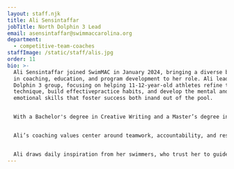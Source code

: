 ```yaml
---
layout: staff.njk
title: Ali Sensintaffar
jobTitle: North Dolphin 3 Lead
email: asensintaffar@swimmaccarolina.org
department:
  - competitive-team-coaches
staffImage: /static/staff/alis.jpg
order: 11
bio: >-
  Ali Sensintaffar joined SwimMAC in January 2024, bringing a diverse background
  in coaching, education, and program development to her role. Ali leads the
  Dolphin 3 group, focusing on helping 11-12-year-old athletes refine their
  technique, build effectivepractice habits, and develop the mental and
  emotional skills that foster success both inand out of the pool.


  With a Bachelor's degree in Creative Writing and a Master’s degree in English Education, Ali has taught English at the high school level and brings her educational expertise to her coaching, blending athletic skill-building with life skills. Before moving to North Carolina, she served as Head Age Group Coach at Highlands Ranch Aquatics in Colorado and asAssistant Aquatic Program Coordinator for the Highlands Ranch Community Association.Her experience in managing swim programs and understanding child development and psychology further strengthens her role in supporting SwimMAC’s young athletes.


  Ali’s coaching values center around teamwork, accountability, and respect, with a coaching style that emphasizes adaptability and continuous learning. She has a deep commitment to mental training in sports, integrating tools like goal setting, visualization,and positive self-talk to equip her swimmers with the confidence and resilience they needto succeed. Ali sees SwimMAC as a place of hope and potential, and her passion lies ininspiring athletes to recognize their capabilities and develop into well-rounded individuals.


  Ali draws daily inspiration from her swimmers, who trust her to guide them through their athletic journeys. She is also grateful for her mentors, including her first boss, Kimsey, and her first Head Age Group Coach, Jill, who both played pivotal roles in shaping her passion for coaching. Ali’s favorite advice, “Be the person you needed when you were in that situation,” reflects her philosophy of coaching with empathy and purpose. Originally from Colorado, her favorite place to travel is Ireland, and her coaching mantra embodies resilience and self-belief: “If they don’t give you a seat at the table, bring a folding chair."
---
```

